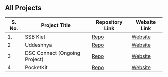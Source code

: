 ﻿## All Projects

| S. No. | Project Title | Repository Link |Website Link|
|--|--|--|--|
| 1. | SSB Kiet | [Repo]() | [Website](https://kiet-ssb.netlify.app/) |
| 2| Uddeshhya | [Repo](https://github.com/mayanksh99/uddeshhya-ui)| [Website](http://uddeshhya.org/)|
|3| DSC Connect (Ongoing Project) | [Repo](https://github.com/mayanksh99/dsc-connect-client/tree/mak)|[Website](https://dsc-connect.netlify.com/)
|4 | PocketKit | [Repo](https://github.com/mayanksh99/pocketkit-ui)|[Website](https://pocketkit.herokuapp.com/)|

